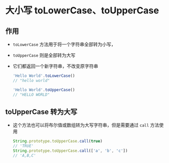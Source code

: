 # 大小写 toLowerCase、toUpperCase

## 作用

+ `toLowerCase` 方法用于将一个字符串全部转为小写，

+ `toUpperCase` 则是全部转为大写

+ 它们都返回一个新字符串，不改变原字符串

  ```js
  'Hello World'.toLowerCase()
  // "hello world"

  'Hello World'.toUpperCase()
  // "HELLO WORLD"
  ```

## toUpperCase 转为大写

+ 这个方法也可以将布尔值或数组转为大写字符串，但是需要通过 `call` 方法使用

  ```js
  String.prototype.toUpperCase.call(true)
  // 'TRUE'
  String.prototype.toUpperCase.call(['a', 'b', 'c'])
  // 'A,B,C'
  ```
